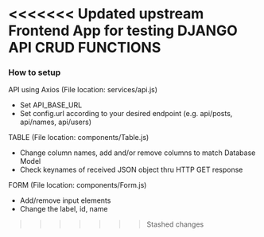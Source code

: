 <<<<<<< Updated upstream
Frontend App for testing DJANGO API CRUD FUNCTIONS
=======
### How to setup

API using Axios (File location: services/api.js)
- Set API_BASE_URL 
- Set config.url according to your desired endpoint (e.g. api/posts, api/names, api/users)

TABLE (File location: components/Table.js)
- Change column names, add and/or remove columns to match Database Model
- Check keynames of received JSON object thru HTTP GET response

FORM (File location: components/Form.js)
- Add/remove input elements
- Change the label, id, name
>>>>>>> Stashed changes
